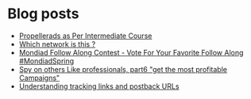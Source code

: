 # Blog posts
<!-- BLOG-POST-LIST:START -->
- [Propellerads as Per Intermediate Course](https://afflift.com/f/threads/propellerads-as-per-intermediate-course.10626/)
- [Which network is this ?](https://afflift.com/f/threads/which-network-is-this.10622/)
- [Mondiad Follow Along Contest - Vote For Your Favorite Follow Along #MondiadSpring](https://afflift.com/f/threads/mondiad-follow-along-contest-vote-for-your-favorite-follow-along-mondiadspring.10592/)
- [Spy on others Like professionals, part6 &quot;get the most profitable Campaigns&quot;](https://afflift.com/f/threads/spy-on-others-like-professionals-part6-get-the-most-profitable-campaigns.10625/)
- [Understanding tracking links and postback URLs](https://afflift.com/f/threads/understanding-tracking-links-and-postback-urls.3255/)
<!-- BLOG-POST-LIST:END -->
